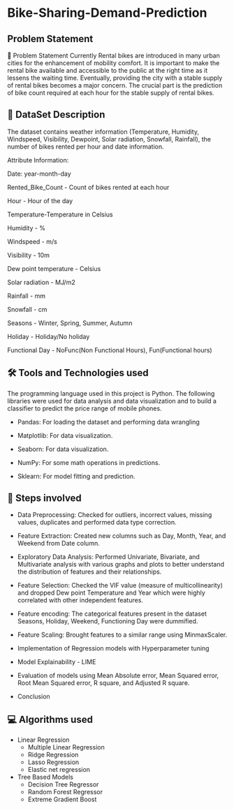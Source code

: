 # Bike-Sharing-Demand-Prediction
## **Problem Statement**

🎯 Problem Statement
Currently Rental bikes are introduced in many urban cities for the enhancement of mobility comfort. It is important to make the rental bike available and accessible to the public at the right time as it lessens the waiting time. Eventually, providing the city with a stable supply of rental bikes becomes a major concern. The crucial part is the prediction of bike count required at each hour for the stable supply of rental bikes.

## 📖 **DataSet Description**
The dataset contains weather information (Temperature, Humidity, Windspeed, Visibility, Dewpoint, Solar radiation, Snowfall, Rainfall), the number of bikes rented per hour and date information.

Attribute Information:

Date: year-month-day

Rented_Bike_Count - Count of bikes rented at each hour

Hour - Hour of the day

Temperature-Temperature in Celsius

Humidity - %

Windspeed - m/s

Visibility - 10m

Dew point temperature - Celsius

Solar radiation - MJ/m2

Rainfall - mm

Snowfall - cm

Seasons - Winter, Spring, Summer, Autumn

Holiday - Holiday/No holiday

Functional Day - NoFunc(Non Functional Hours), Fun(Functional hours)

## 🛠  **Tools and Technologies used**

The programming language used in this project is Python. The following libraries were used for data analysis and data visualization and to build a classifier to predict the price range of mobile phones.

* Pandas: For loading the dataset and performing data wrangling

* Matplotlib: For data visualization.

* Seaborn: For data visualization.

* NumPy: For some math operations in predictions.

* Sklearn: For model fitting and prediction.

## 📑 **Steps involved**

* Data Preprocessing: Checked for outliers, incorrect values, missing values, duplicates and performed data type correction.

* Feature Extraction: Created new columns such as Day, Month, Year, and Weekend from Date column.

* Exploratory Data Analysis: Performed Univariate, Bivariate, and Multivariate analysis with various graphs and plots to better understand the distribution of features and their relationships.

* Feature Selection: Checked the VIF value (measure of multicollinearity) and dropped Dew point Temperature and Year which were highly correlated with other independent features.

* Feature encoding: The categorical features present in the dataset Seasons, Holiday, Weekend, Functioning Day were dummified.

* Feature Scaling: Brought features to a similar range using MinmaxScaler.

* Implementation of Regression models with Hyperparameter tuning
  
* Model Explainability - LIME

* Evaluation of models using Mean Absolute error, Mean Squared error, Root Mean Squared error, R square, and Adjusted R square.

* Conclusion

## **💻 Algorithms used**

* Linear Regression
  - Multiple Linear Regression
  - Ridge Regression
  - Lasso Regression
  - Elastic net regression
* Tree Based Models
  - Decision Tree Regressor
  - Random Forest Regressor
  - Extreme Gradient Boost
